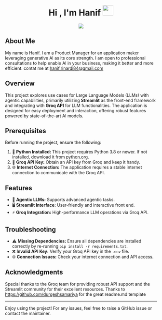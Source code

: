 <h1 align="center"><b>Hi , I'm Hanif </b><img src="https://media.giphy.com/media/hvRJCLFzcasrR4ia7z/giphy.gif" width="35"></h1>

<p align="center">
  <a href="https://github.com/DenverCoder1/readme-typing-svg"><img src="https://readme-typing-svg.herokuapp.com?font=Time+New+Roman&color=cyan&size=25&center=true&vCenter=true&width=600&height=100&lines=I+am+AI+enthusiast;Great+product+manager;My+goals+is+to+make+your+business+better;My+goals+is+to+make+your+business+more+efficient"></a>
</p>


## About Me
My name is Hanif. I am a Product Manager for an application maker leveraging generative AI as its core strength. I am open to professional consultations to help enable AI in your business, making it better and more efficient. contat me at hanif.rinardi84@gmail.com


## Overview
This project explores use cases for Large Language Models (LLMs) with agentic capabilities, primarily utilizing **Streamlit** as the front-end framework and integrating with **Groq API** for LLM functionalities. The application is designed for easy deployment and interaction, offering robust features powered by state-of-the-art AI models.

## Prerequisites
Before running the project, ensure the following:

1. 🐍 **Python Installed:** This project requires Python 3.8 or newer. If not installed, download it from [python.org](https://www.python.org/downloads/).
2. 🔑 **Groq API Key:** Obtain an API key from Groq and keep it handy.
3. 🌐 **Internet Connection:** The application requires a stable internet connection to communicate with the Groq API.


## Features
- 🚀 **Agentic LLMs:** Supports advanced agentic tasks.
- 🖥️ **Streamlit Interface:** User-friendly and interactive front end.
- ⚡ **Groq Integration:** High-performance LLM operations via Groq API.

## Troubleshooting
- ⚠️ **Missing Dependencies:** Ensure all dependencies are installed correctly by re-running `pip install -r requirements.txt`.
- ❌ **Invalid API Key:** Verify your Groq API key in the `.env` file.
- 🌐 **Connection Issues:** Check your internet connection and API access.

## Acknowledgments
Special thanks to the Groq team for providing robust API support and the Streamlit community for their excellent resources. Thanks to https://github.com/durgeshsamariya for the great readme.md template

---

Enjoy using the project! For any issues, feel free to raise a GitHub issue or contact the maintainer.
